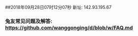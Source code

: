 ##2018年09月28日07时12分07秒 新址: 142.93.195.67
### 兔友常见问题及解答: https://github.com/wanggonging/d/blob/w/FAQ.md
